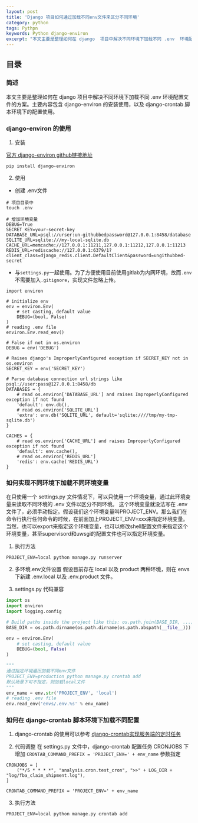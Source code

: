 ```yaml
---
layout: post
title: 'Django 项目如何通过加载不同env文件来区分不同环境'
category: python
tags: Pythpn
keywords: Python django-environ
excerpt: "本文主要是整理如何在 django  项目中解决不同环境下加载不同 .env  环境配置文件的方案。主要内容包含 django-environ  的安装使用，以及 django-crontab 脚本环境下的配置使用。"
---
```


## 目录

### 简述
本文主要是整理如何在 django  项目中解决不同环境下加载不同 .env  环境配置文件的方案。主要内容包含 django-environ  的安装使用，以及 django-crontab 脚本环境下的配置使用。

### django-environ 的使用

1. 安装

[官方 django-environ  github链接地址](https://django-environ.readthedocs.io/en/latest/)

`pip install django-environ`

2. 使用

- 创建 .env文件

```
# 项目目录中
touch .env

# 增加环境变量
DEBUG=True
SECRET_KEY=your-secret-key
DATABASE_URL=psql://urser:un-githubbedpassword@127.0.0.1:8458/database
SQLITE_URL=sqlite:///my-local-sqlite.db
CACHE_URL=memcache://127.0.0.1:11211,127.0.0.1:11212,127.0.0.1:11213
REDIS_URL=rediscache://127.0.0.1:6379/1?client_class=django_redis.client.DefaultClient&password=ungithubbed-secret
```

- 与`settings.py`一起使用。为了方便使用目前使用gitlab为内网环境，故而`.env`不需要加入`.gitignore`，实现文件忽略上传。

```
import environ

# initialize env
env = environ.Env(
    # set casting, default value
    DEBUG=(bool, False)
)
# reading .env file
environ.Env.read_env()

# False if not in os.environ
DEBUG = env('DEBUG')

# Raises django's ImproperlyConfigured exception if SECRET_KEY not in os.environ
SECRET_KEY = env('SECRET_KEY')

# Parse database connection url strings like psql://user:pass@127.0.0.1:8458/db
DATABASES = {
    # read os.environ['DATABASE_URL'] and raises ImproperlyConfigured exception if not found
    'default': env.db(),
    # read os.environ['SQLITE_URL']
    'extra': env.db('SQLITE_URL', default='sqlite:////tmp/my-tmp-sqlite.db')
}

CACHES = {
    # read os.environ['CACHE_URL'] and raises ImproperlyConfigured exception if not found
    'default': env.cache(),
    # read os.environ['REDIS_URL']
    'redis': env.cache('REDIS_URL')
}
```

### 如何实现不同环境下加载不同环境变量

在只使用一个 settings.py 文件情况下，可以只使用一个环境变量，通过此环境变量来读取不同环境的 .env 文件以区分不同环境。
这个环境变量就没法写在 .env 文件了，必须手动指定。假设我们这个环境变量叫PROJECT_ENV。那么我们在命令行执行任何命令的时候，在前面加上PROJECT_ENV=xxx来指定环境变量。
当然，也可以export来指定这个环境变量，也可以修改shell配置文件来指定这个环境变量，甚至supervisord和uwsgi的配置文件也可以指定环境变量。

1. 执行方法
```
PROJECT_ENV=local python manage.py runserver
```

2. 多环境.env文件设置
假设目前存在 local 以及 product 两种环境，则在 envs 下新建 .env.local 以及 .env.product 文件。

3. settings.py 代码兼容

```python
import os
import environ
import logging.config

# Build paths inside the project like this: os.path.join(BASE_DIR, ...)
BASE_DIR = os.path.dirname(os.path.dirname(os.path.abspath(__file__)))

env = environ.Env(
    # set casting, default value
    DEBUG=(bool, False)
)

"""
通过指定环境遍历加载不同env文件
PROJECT_ENV=production python manage.py crontab add
默认场景下可不指定，则加载local文件
"""
env_name = env.str('PROJECT_ENV', 'local')
# reading .env file
env.read_env('envs/.env.%s' % env_name)
```

### 如何在 django-crontab 脚本环境下加载不同配置

1. django-crontab 的使用可以参考 [django-crontab实现服务端的定时任务](https://www.studytime.xin/python/2020/02/11/python-django-crontab.html)

2. 代码调整
在 settings.py 文件中，django-crontab 配置任务 CRONJOBS 下增加
`CRONTAB_COMMAND_PREFIX = 'PROJECT_ENV=' + env_name` 参数指定

```
CRONJOBS = [
    ("*/5 * * * *", "analysis.cron.test_cron", ">>" + LOG_DIR + "log/fba_claim_shipment.log"),
]

CRONTAB_COMMAND_PREFIX = 'PROJECT_ENV=' + env_name
```

3. 执行方法

```
PROJECT_ENV=local python manage.py crontab add
```

